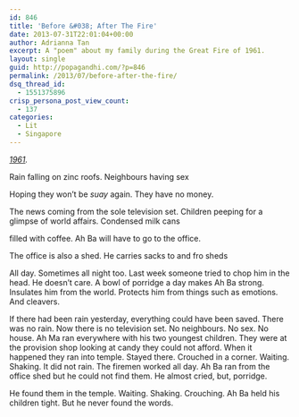```yaml
---
id: 846
title: 'Before &#038; After The Fire'
date: 2013-07-31T22:01:04+00:00
author: Adrianna Tan
excerpt: A "poem" about my family during the Great Fire of 1961.
layout: single
guid: http://popagandhi.com/?p=846
permalink: /2013/07/before-after-the-fire/
dsq_thread_id:
  - 1551375896
crisp_persona_post_view_count:
  - 137
categories:
  - Lit
  - Singapore
---
```

_[1961](http://www.nus.edu.sg/nuspress/subjects/ASAA/978-9971-69-645-0.html)._

Rain falling on zinc roofs. Neighbours having sex

Hoping they won&#8217;t be _suay_ again. They have no money.

The news coming from the sole television set. Children peeping for a glimpse of world affairs. Condensed milk cans

filled with coffee. Ah Ba will have to go to the office.

The office is also a shed. He carries sacks to and fro sheds

All day. Sometimes all night too. Last week someone tried to chop him in the head. He doesn&#8217;t care. A bowl of porridge a day makes Ah Ba strong. Insulates him from the world. Protects him from things such as emotions. And cleavers.

If there had been rain yesterday, everything could have been saved. There was no rain. Now there is no television set. No neighbours. No sex. No house. Ah Ma ran everywhere with his two youngest children. They were at the provision shop looking at candy they could not afford. When it happened they ran into temple. Stayed there. Crouched in a corner. Waiting. Shaking. It did not rain. The firemen worked all day. Ah Ba ran from the office shed but he could not find them. He almost cried, but, porridge.

He found them in the temple. Waiting. Shaking. Crouching. Ah Ba held his children tight. But he never found the words.
